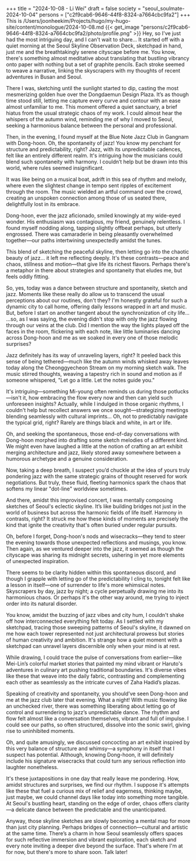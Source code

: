 +++
title = "2024-10-08 - Li Wei"
draft = false
society = "seoul_soulmate-2024-10-04"
persons = ["c2f9cab6-9646-44f8-8324-a7664cbc9fa2"]
+++
This is /Users/joonheekim/Projects/hugo/my-hugo-site/content/monologue/2024-10-08.md
{{< get_image "persons/c2f9cab6-9646-44f8-8324-a7664cbc9fa2/photo/profile.png" >}}
Hey, so I've just had the most intriguing day, and I can't wait to share...
It started off with a quiet morning at the Seoul Skyline Observation Deck, sketchpad in hand, just me and the breathtakingly serene cityscape before me. You know, there's something almost meditative about translating that bustling vibrancy onto paper with nothing but a set of graphite pencils. Each stroke seemed to weave a narrative, linking the skyscrapers with my thoughts of recent adventures in Busan and Seoul.

There I was, sketching until the sunlight started to dip, casting the most mesmerizing golden hue over the Dongdaemun Design Plaza. It’s as though time stood still, letting me capture every curve and contour with an ease almost unfamiliar to me. This moment offered a quiet sanctuary, a brief hiatus from the usual strategic chaos of my work. I could almost hear the whispers of the autumn wind, reminding me of why I moved to Seoul, seeking a harmonious balance between the personal and professional.

Then, in the evening, I found myself at the Blue Note Jazz Club in Gangnam with Dong-hoon. Oh, the spontaneity of jazz! You know my penchant for structure and predictability, right? Jazz, with its unpredictable cadences, felt like an entirely different realm. It's intriguing how the musicians could blend such spontaneity with harmony. I couldn’t help but be drawn into this world, where rules seemed insignificant.

It was like being on a musical boat, adrift in this sea of rhythm and melody, where even the slightest change in tempo sent ripples of excitement through the room. The music wielded an artful command over the crowd, creating an unspoken connection among those of us seated there, delightfully lost in its embrace. 

Dong-hoon, ever the jazz aficionado, smiled knowingly at my wide-eyed wonder. His enthusiasm was contagious, my friend, genuinely relentless. I found myself nodding along, tapping slightly offbeat perhaps, but utterly engrossed. There was camaraderie in being pleasantly overwhelmed together—our paths intertwining unexpectedly amidst the tunes.

This blend of sketching the peaceful skyline, then letting go into the chaotic beauty of jazz... it left me reflecting deeply. It's these contrasts—peace and chaos, stillness and motion—that give life its richest flavors. Perhaps there's a metaphor in there about strategies and spontaneity that eludes me, but feels oddly fitting.

So, yes, today was a dance between structure and spontaneity, sketch and jazz. Moments like these really do allow us to transcend the usual perceptions about our routines, don't they? I'm honestly grateful for such a dynamic city to call home, offering daily lessons wrapped in art and music. But, before I start on another tangent about the synchronization of city life...
...so, as I was saying, the evening didn't stop with only the jazz flowing through our veins at the club. Did I mention the way the lights played off the faces in the room, flickering with each note, like little luminaries dancing across Dong-hoon and me as we soaked in every one of those melodic surprises?

Jazz definitely has its way of unraveling layers, right? It peeled back this sense of being tethered—much like the autumn winds whisked away leaves today along the Cheonggyecheon Stream on my morning sketch walk. The music stirred thoughts, weaving a tapestry rich in sound and motion as if someone whispered, "Let go a little. Let the notes guide you."

It's intriguing—something Mi-young often reminds us during those potlucks—isn't it, how embracing the flow every now and then can yield such unforeseen insights? Actually, while I indulged in those organic rhythms, I couldn't help but recollect answers we once sought—strategizing meetings blending seamlessly with cultural imprints... Oh, not to predictably navigate the typical grid, right? Rarely are things black and white, in art or life.

Oh, and seeking the spontaneous, those end-of-day conversations with Dong-hoon morphed into drafting some sketch melodies of a different kind. We might even have laughed a little at the notion of crafting an art exhibit merging architecture and jazz, likely stored away somewhere between a humorous archetype and a genuine consideration.

Now, taking a deep breath, I suspect you’d chuckle at the idea of yours truly pondering jazz with the same strategic grains of thought reserved for work negotiations. But truly, these fluid, fleeting harmonics spark the chaos that softens my linear "dot-line" worldview sometimes.

And there, amidst this improvised concert, I was mentally composing sketches of Seoul's eclectic skyline. It’s like building bridges not just in the world of business but across the harmonic fields of life itself. Harmony in contrasts, right? It struck me how these kinds of moments are precisely the kind that ignite the creativity that's often buried under regular pursuits.

Oh, before I forget, Dong-hoon's nods and wisecracks—they tend to steer the evening towards those unexpected reflections and musings, you know. Then again, as we ventured deeper into the jazz, it seemed as though the cityscape was sharing its midnight secrets, ushering in yet more elements of unexpected inspiration.

There seems to be clarity hidden within this spontaneous discord, and though I grapple with letting go of the predictability I cling to, tonight felt like a lesson in itself—one of surrender to life's more whimsical notes. Skyscrapers by day, jazz by night; a cycle perpetually drawing me into its harmonious chaos. Or perhaps it's the other way around, me trying to inject order into its natural disorder.


You know, amidst the buzzing of jazz vibes and city hum, I couldn't shake off how interconnected everything felt today. As I settled with my sketchpad, tracing those sweeping patterns of Seoul's skyline, it dawned on me how each tower represented not just architectural prowess but stories of human creativity and ambition. It's strange how a quiet moment with a sketchpad can unravel layers discernible only when your mind is at rest.

While drawing, I could trace the pulse of conversations from earlier—like Mei-Lin’s colorful market stories that painted my mind vibrant or Haruto's adventures in culinary art pushing traditional boundaries. It's diverse vibes like these that weave into the daily fabric, contrasting and complementing each other as seamlessly as the intricate curves of Zaha Hadid’s plazas.

Speaking of creativity and spontaneity, you should’ve seen Dong-hoon and me at the jazz club later that evening. What a night! With music flowing like an unchecked river, there was something liberating about letting go of control and surrendering to jazz’s unpredictable dance. The rhythm and flow felt almost like a conversation themselves, vibrant and full of impulse. I could see our paths, so often structured, dissolve into the sonic swirl, giving rise to uninhibited moments.

Oh, and quite amusingly, we discussed concocting an art exhibit inspired by this very balance of structure and whimsy—a symphony in itself that I suspect has potential. Although, knowing Dong-hoon, it will definitely include his signature wisecracks that could turn any serious reflection into laughter nonetheless.

It's these juxtapositions in one day that really leave me pondering. How, amidst structures and surprises, we find our rhythm. I suppose it's attempts like these that fuel a curious mix of relief and eagerness, thinking maybe, just maybe, we could channel days like today into something more tangible. At Seoul's bustling heart, standing on the edge of order, chaos offers clarity—a delicate dance between the predictable and the unanticipated. 

Anyway, those skyline sketches are slowly becoming a mental map for more than just city planning. Perhaps bridges of connection—cultural and artistic at the same time. There’s a charm in how Seoul seamlessly offers spaces for such reflective immersion and vibrant exploration, each sketch and every note inviting a deeper dive beyond the surface.
That's where I'm at for now, but there's more to share soon. Talk later!
